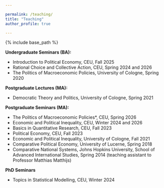 ```yaml
---

permalink: /teaching/
title: "Teaching"
author_profile: true

---
```


{% include base_path %}


**Undergraduate Seminars (BA):**

* Introduction to Political Economy, CEU, Fall 2025
* Rational Choice and Collective Action, CEU, Spring 2024 and 2026
* The Politics of Macroeconomic Policies, University of Cologne, Spring 2020

**Postgraduate Lectures (MA):**

* Democratic Theory and Politics, University of Cologne, Spring 2021

**Postgraduate Seminars (MA):**

* The Politics of Macroeconomic Policies*, CEU, Spring 2026
* Economic and Political Inequality, CEU, Winter 2024 and 2026
* Basics in Quantitative Research, CEU, Fall 2023
* Political Economy, CEU, Fall 2023
* Economic and Political Inequality, University of Cologne, Fall 2021
* Comparative Political Economy, University of Lucerne, Spring 2018
* Comparative National Systems, Johns Hopkins University, School of Advanced International Studies, Spring 2014 (teaching assistant to Professor Matthias Matthijs)

**PhD Seminars**

* Topics in Statistical Modelling, CEU, Winter 2024
